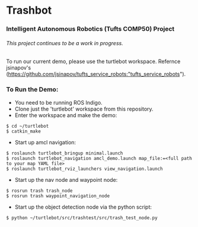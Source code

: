 # Trashbot
### Intelligent Autonomous Robotics (Tufts COMP50) Project

###### This project continues to be a work in progress.
To run our current demo, please use the turtlebot workspace. Refernce jsinapov's
(https://github.com/jsinapov/tufts_service_robots:"tufts_service_robots").

### To Run the Demo:

 * You need to be running ROS Indigo.
 * Clone just the 'turtlebot' workspace from this repository.
 * Enter the workspace and make the demo:
 ```
 $ cd ~/turtlebot
 $ catkin_make
 ```
 * Start up amcl navigation:

``` $ roslaunch turtlebot_bringup minimal.launch
$ roslaunch turtlebot_bringup minimal.launch
$ roslaunch turtlebot_navigation amcl_demo.launch map_file:=<full path to your map YAML file>
$ roslaunch turtlebot_rviz_launchers view_navigation.launch
```
* Start up the nav node and waypoint node:
```
$ rosrun trash trash_node
$ rosrun trash waypoint_navigation_node
```

* Start up the object detection node via the python script:

```
$ python ~/turtlebot/src/trashtest/src/trash_test_node.py
```



